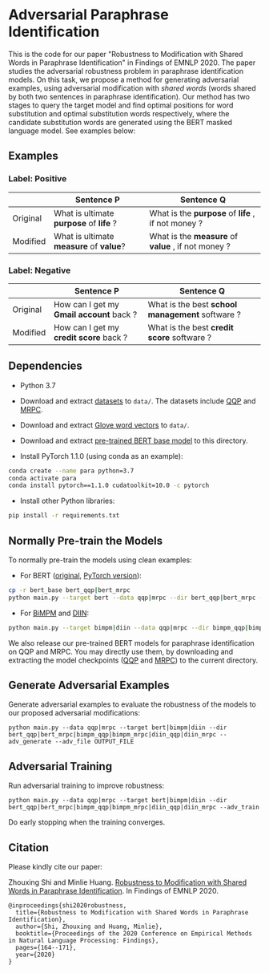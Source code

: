 # Adversarial Paraphrase Identification

This is the code for our paper "Robustness to Modification with Shared Words in Paraphrase Identification" in Findings of EMNLP 2020.
The paper studies the adversarial robustness problem in paraphrase identification models.
On this task, we propose a method for generating adversarial examples, using adversarial modification with *shared words* (words shared by both two sentences in paraphrase identification). 
Our method has two stages to query the target model and find optimal positions for word substitution and optimal substitution words respectively, where the candidate substitution words are generated using the BERT masked language model. 
See examples below:

## Examples

### Label: Positive

|          | Sentence P                                  | Sentence Q                                            |
| -------- | ------------------------------------------- | ----------------------------------------------------- |
| Original | What is ultimate **purpose** of **life** ?  | What is the **purpose** of **life** , if not money ?  |
| Modified | What is ultimate **measure** of **value**? | What is the **measure** of **value** , if not money ? |

### Label: Negative

|          | Sentence P                            | Sentence Q                                    |
| -------- | ------------------------------------- | --------------------------------------------- |
| Original | How can I get my **Gmail account** back ? | What is the best **school management** software ? |
| Modified | How can I get my **credit score** back ?  | What is the best **credit score** software ?      |





## Dependencies

* Python 3.7

* Download and extract [datasets](https://huggingface.co/datasets/zhouxingshi/AdvParaphraseIdentification/blob/main/data.zip) to `data/`. The datasets include [QQP](https://www.quora.com/q/quoradata/First-Quora-Dataset-Release-Question-Pairs) and [MRPC](https://www.microsoft.com/en-us/download/details.aspx?id=52398).

* Download and extract [Glove word vectors](http://nlp.stanford.edu/data/glove.840B.300d.zip) to `data/`.

* Download and extract [pre-trained BERT base model](https://huggingface.co/datasets/zhouxingshi/AdvParaphraseIdentification/blob/main/bert_base.zip) to this directory.

* Install PyTorch 1.1.0 (using conda as an example):

```bash
conda create --name para python=3.7
conda activate para
conda install pytorch==1.1.0 cudatoolkit=10.0 -c pytorch
```

* Install other Python libraries:

```bash
pip install -r requirements.txt
```

## Normally Pre-train the Models

To normally pre-train the models using clean examples:

* For BERT ([original](https://github.com/google-research/bert), [PyTorch version](https://github.com/huggingface/transformers)):

```bash
cp -r bert_base bert_qqp|bert_mrpc
python main.py --target bert --data qqp|mrpc --dir bert_qqp|bert_mrpc --pre_train
```

* For [BiMPM](https://github.com/zhiguowang/BiMPM) and [DIIN](https://github.com/YichenGong/Densely-Interactive-Inference-Network):

```bash
python main.py --target bimpm|diin --data qqp|mrpc --dir bimpm_qqp|bimpm_mrpc|diin_qqp|diin_mrpc --pre_train
```

We also release our pre-trained BERT models for paraphrase identification on QQP and MRPC. You may directly use them, by downloading and extracting the model checkpoints ([QQP](https://drive.google.com/file/d/1NdnDttXKNFvQy0vDk_KPiGBwmmYd3KEJ/view?usp=sharing) and [MRPC](https://drive.google.com/file/d/1YWlt4AFyi5aG_v7eJAtr1KWZq6xJ7foK/view?usp=sharing)) to the current directory.

## Generate Adversarial Examples

Generate adversarial examples to evaluate the robustness of the models to our proposed adversarial modifications:

```
python main.py --data qqp|mrpc --target bert|bimpm|diin --dir bert_qqp|bert_mrpc|bimpm_qqp|bimpm_mrpc|diin_qqp|diin_mrpc --adv_generate --adv_file OUTPUT_FILE
```

## Adversarial Training

Run adversarial training to improve robustness:

```
python main.py --data qqp|mrpc --target bert|bimpm|diin --dir bert_qqp|bert_mrpc|bimpm_qqp|bimpm_mrpc|diin_qqp|diin_mrpc --adv_train
```

Do early stopping when the training converges.

## Citation

Please kindly cite our paper:

Zhouxing Shi and Minlie Huang. [Robustness to Modification with Shared Words in Paraphrase Identification](https://aclanthology.org/2020.findings-emnlp.16.pdf). In Findings of EMNLP 2020.

```
@inproceedings{shi2020robustness,
  title={Robustness to Modification with Shared Words in Paraphrase Identification},
  author={Shi, Zhouxing and Huang, Minlie},
  booktitle={Proceedings of the 2020 Conference on Empirical Methods in Natural Language Processing: Findings},
  pages={164--171},
  year={2020}
}
```
